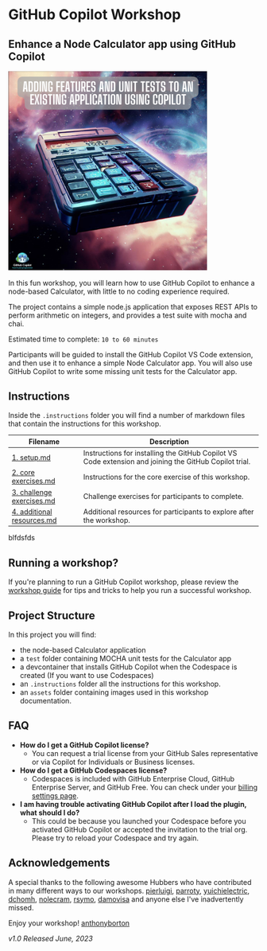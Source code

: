 # GitHub Copilot Workshop

## Enhance a Node Calculator app using GitHub Copilot

<img width="400" alt="Node Calculator image" src="./assets/Node%20calculator%20image.png">

In this fun workshop, you will learn how to use GitHub Copilot to enhance a node-based Calculator, with little to no coding experience required.

The project contains a simple node.js application that exposes REST APIs to perform arithmetic on integers, and provides a test suite with mocha and chai.

Estimated time to complete: `10 to 60 minutes`

Participants will be guided to install the GitHub Copilot VS Code extension, and then use it to enhance a simple Node Calculator app. You will also use GitHub Copilot to write some missing unit tests for the Calculator app.


## Instructions 

Inside the `.instructions` folder you will find a number of markdown files that contain the instructions for this workshop.

Filename | Description
--- | ---
[1. setup.md](</.instructions/1. setup.md>) | Instructions for installing the GitHub Copilot VS Code extension and joining the GitHub Copilot trial.
[2. core exercises.md](</.instructions/2. core exercises.md>) | Instructions for the core exercise of this workshop.
[3. challenge exercises.md](</.instructions/3. challenge exercises.md>) | Challenge exercises for participants to complete.
[4. additional resources.md](</.instructions/4. additional resources.md>) | Additional resources for participants to explore after the workshop.


blfdsfds
## Running a workshop?

If you're planning to run a GitHub Copilot workshop, please review the [workshop guide](</.instructions/workshop organisers.md>) for tips and tricks to help you run a successful workshop. 


## Project Structure

In this project you will find: 

* the node-based Calculator application
* a `test` folder containing MOCHA unit tests for the Calculator app
* a devcontainer that installs GitHub Copilot when the Codespace is created (If you want to use Codespaces)
* an `.instructions` folder all the instructions for this workshop.
* an `assets` folder containing images used in this workshop documentation.



## FAQ 

- **How do I get a GitHub Copilot license?**
  - You can request a trial license from your GitHub Sales representative or via Copilot for Individuals or Business licenses.
- **How do I get a GitHub Codespaces license?**
    - Codespaces is included with GitHub Enterprise Cloud, GitHub Enterprise Server, and GitHub Free. You can check under your [billing settings page](https://github.com/settings/billing).
- **I am having trouble activating GitHub Copilot after I load the plugin, what should I do?**
    - This could be because you launched your Codespace before you activated GitHub Copilot or accepted the invitation to the trial org. Please try to reload your Codespace and try again.

## Acknowledgements

A special thanks to the following awesome Hubbers who have contributed in many different ways to our workshops. 
[pierluigi](https://github.com/pierluigi), [parroty](https://github.com/yuichielectric), [yuichielectric](https://github.com/yuichielectric), [dchomh](https://github.com/dchomh), [nolecram](https://github.com/nolecram), [rsymo](https://github.com/rsymo), [damovisa](https://github.com/damovisa) and anyone else I've inadvertently missed.

Enjoy your workshop!
[anthonyborton](https://github.com/anthonyborton)

_v1.0 Released June, 2023_
